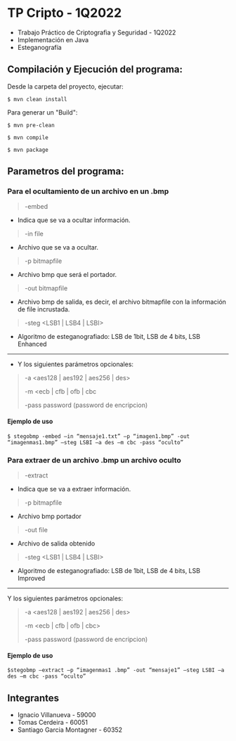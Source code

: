 # TP Cripto - 1Q2022

- Trabajo Práctico de Criptografia y Seguridad - 1Q2022
- Implementación en Java
- Esteganografía

## Compilación y Ejecución del programa:

Desde la carpeta del proyecto, ejecutar:

```
$ mvn clean install
```

Para generar un "Build":

```
$ mvn pre-clean

$ mvn compile
    
$ mvn package
```

## Parametros del programa:

### Para el ocultamiento de un archivo en un .bmp ###

> -embed
- Indica que se va a ocultar información.

> -in file
- Archivo que se va a ocultar.

> -p bitmapfile
- Archivo bmp que será el portador.

> -out bitmapfile
- Archivo bmp de salida, es decir, el archivo bitmapfile con la información de file
incrustada.

> -steg <LSB1 | LSB4 | LSBI>
- Algoritmo de esteganografiado: LSB de 1bit, LSB de 4 bits, LSB Enhanced

------

- Y los siguientes parámetros opcionales:

> -a <aes128 | aes192 | aes256 | des>
> 
> -m <ecb | cfb | ofb | cbc
> 
> -pass password (password de encripcion)

#### Ejemplo de uso ####

```
$ stegobmp -embed –in “mensaje1.txt” –p “imagen1.bmp” -out “imagenmas1.bmp” –steg LSBI –a des –m cbc -pass “oculto”
```

### Para extraer de un archivo .bmp un archivo oculto ###

> -extract
- Indica que se va a extraer información.

> -p bitmapfile
- Archivo bmp portador

> -out file
- Archivo de salida obtenido

> -steg <LSB1 | LSB4 | LSBI>
- Algoritmo de esteganografiado: LSB de 1bit, LSB de 4 bits, LSB Improved

------

Y los siguientes parámetros opcionales:

> -a <aes128 | aes192 | aes256 | des>
> 
> -m <ecb | cfb | ofb | cbc>
>
> -pass password (password de encripcion)

#### Ejemplo de uso ####

```
$stegobmp –extract –p “imagenmas1 .bmp” -out “mensaje1” –steg LSBI –a des –m cbc -pass “oculto”
```


## Integrantes
- Ignacio Villanueva - 59000
- Tomas Cerdeira - 60051
- Santiago Garcia Montagner - 60352

